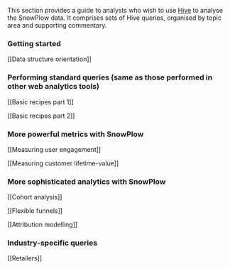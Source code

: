 This section provides a guide to analysts who wish to use [Hive][hive] to analyse the SnowPlow data. It comprises sets of Hive queries, organised by topic area and supporting commentary.

### Getting started

[[Data structure orientation]]

### Performing standard queries (same as those performed in other web analytics tools)

[[Basic recipes part 1]]

[[Basic recipes part 2]]

### More powerful metrics with SnowPlow

[[Measuring user engagement]]

[[Measuring customer lifetime-value]]

### More sophisticated analytics with SnowPlow

[[Cohort analysis]]

[[Flexible funnels]]

[[Attribution modelling]]

### Industry-specific queries

[[Retailers]]

[hive]: http://hive.apache.org/